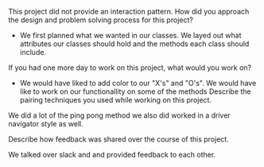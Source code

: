 This project did not provide an interaction pattern. How did you approach the design and problem solving process for this project?

- We first planned what we wanted in our classes. We layed out what attributes our classes should hold and the methods each class should include. 


If you had one more day to work on this project, what would you work on?

- We would have liked to add color to our "X's" and "O's". We would have like to work on our functionallity on some of the methods
Describe the pairing techniques you used while working on this project.

We did a lot of the ping pong method we also did worked in a driver navigator style as well.

Describe how feedback was shared over the course of this project.

We talked over slack and and provided feedback to each other. 


